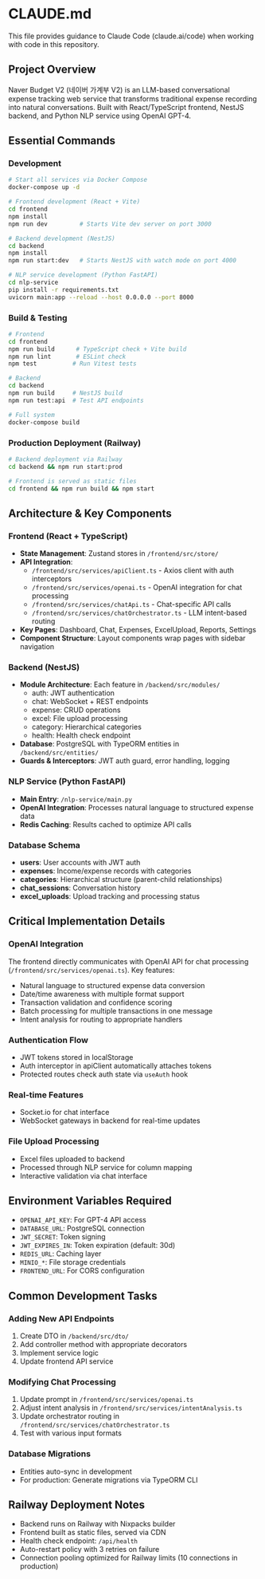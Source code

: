 # CLAUDE.md

This file provides guidance to Claude Code (claude.ai/code) when working with code in this repository.

## Project Overview

Naver Budget V2 (네이버 가계부 V2) is an LLM-based conversational expense tracking web service that transforms traditional expense recording into natural conversations. Built with React/TypeScript frontend, NestJS backend, and Python NLP service using OpenAI GPT-4.

## Essential Commands

### Development
```bash
# Start all services via Docker Compose
docker-compose up -d

# Frontend development (React + Vite)
cd frontend
npm install
npm run dev         # Starts Vite dev server on port 3000

# Backend development (NestJS)
cd backend
npm install
npm run start:dev   # Starts NestJS with watch mode on port 4000

# NLP service development (Python FastAPI)
cd nlp-service
pip install -r requirements.txt
uvicorn main:app --reload --host 0.0.0.0 --port 8000
```

### Build & Testing
```bash
# Frontend
cd frontend
npm run build      # TypeScript check + Vite build
npm run lint       # ESLint check
npm test          # Run Vitest tests

# Backend
cd backend
npm run build     # NestJS build
npm run test:api  # Test API endpoints

# Full system
docker-compose build
```

### Production Deployment (Railway)
```bash
# Backend deployment via Railway
cd backend && npm run start:prod

# Frontend is served as static files
cd frontend && npm run build && npm start
```

## Architecture & Key Components

### Frontend (React + TypeScript)
- **State Management**: Zustand stores in `/frontend/src/store/`
- **API Integration**: 
  - `/frontend/src/services/apiClient.ts` - Axios client with auth interceptors
  - `/frontend/src/services/openai.ts` - OpenAI integration for chat processing
  - `/frontend/src/services/chatApi.ts` - Chat-specific API calls
  - `/frontend/src/services/chatOrchestrator.ts` - LLM intent-based routing
- **Key Pages**: Dashboard, Chat, Expenses, ExcelUpload, Reports, Settings
- **Component Structure**: Layout components wrap pages with sidebar navigation

### Backend (NestJS)
- **Module Architecture**: Each feature in `/backend/src/modules/`
  - auth: JWT authentication
  - chat: WebSocket + REST endpoints
  - expense: CRUD operations
  - excel: File upload processing
  - category: Hierarchical categories
  - health: Health check endpoint
- **Database**: PostgreSQL with TypeORM entities in `/backend/src/entities/`
- **Guards & Interceptors**: JWT auth guard, error handling, logging

### NLP Service (Python FastAPI)
- **Main Entry**: `/nlp-service/main.py`
- **OpenAI Integration**: Processes natural language to structured expense data
- **Redis Caching**: Results cached to optimize API calls

### Database Schema
- **users**: User accounts with JWT auth
- **expenses**: Income/expense records with categories
- **categories**: Hierarchical structure (parent-child relationships)
- **chat_sessions**: Conversation history
- **excel_uploads**: Upload tracking and processing status

## Critical Implementation Details

### OpenAI Integration
The frontend directly communicates with OpenAI API for chat processing (`/frontend/src/services/openai.ts`). Key features:
- Natural language to structured expense data conversion
- Date/time awareness with multiple format support
- Transaction validation and confidence scoring
- Batch processing for multiple transactions in one message
- Intent analysis for routing to appropriate handlers

### Authentication Flow
- JWT tokens stored in localStorage
- Auth interceptor in apiClient automatically attaches tokens
- Protected routes check auth state via `useAuth` hook

### Real-time Features
- Socket.io for chat interface
- WebSocket gateways in backend for real-time updates

### File Upload Processing
- Excel files uploaded to backend
- Processed through NLP service for column mapping
- Interactive validation via chat interface

## Environment Variables Required
- `OPENAI_API_KEY`: For GPT-4 API access
- `DATABASE_URL`: PostgreSQL connection
- `JWT_SECRET`: Token signing
- `JWT_EXPIRES_IN`: Token expiration (default: 30d)
- `REDIS_URL`: Caching layer
- `MINIO_*`: File storage credentials
- `FRONTEND_URL`: For CORS configuration

## Common Development Tasks

### Adding New API Endpoints
1. Create DTO in `/backend/src/dto/`
2. Add controller method with appropriate decorators
3. Implement service logic
4. Update frontend API service

### Modifying Chat Processing
1. Update prompt in `/frontend/src/services/openai.ts`
2. Adjust intent analysis in `/frontend/src/services/intentAnalysis.ts`
3. Update orchestrator routing in `/frontend/src/services/chatOrchestrator.ts`
4. Test with various input formats

### Database Migrations
- Entities auto-sync in development
- For production: Generate migrations via TypeORM CLI

## Railway Deployment Notes
- Backend runs on Railway with Nixpacks builder
- Frontend built as static files, served via CDN
- Health check endpoint: `/api/health`
- Auto-restart policy with 3 retries on failure
- Connection pooling optimized for Railway limits (10 connections in production)